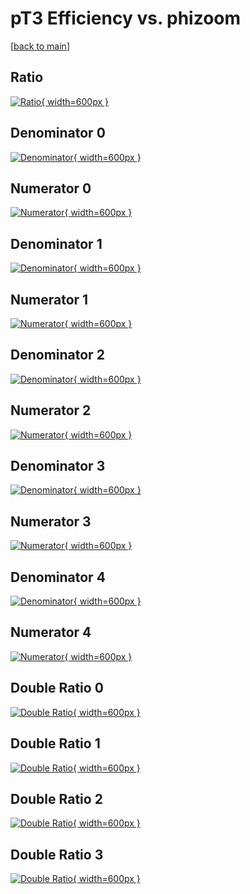 # pT3 Efficiency vs. phizoom

[[back to main](./)]



## Ratio

[![Ratio](../mtv/var/pT3_xtr_13_-1_eff_phizoom.png){ width=600px }](../mtv/var/pT3_xtr_13_-1_eff_phizoom.pdf)

## Denominator 0

[![Denominator](../mtv/den/pT3_xtr_13_-1_eff_phizoom_den0.png){ width=600px }](../mtv/den/pT3_xtr_13_-1_eff_phizoom_den0.pdf)

## Numerator 0

[![Numerator](../mtv/num/pT3_xtr_13_-1_eff_phizoom_num0.png){ width=600px }](../mtv/num/pT3_xtr_13_-1_eff_phizoom_num0.pdf)

## Denominator 1

[![Denominator](../mtv/den/pT3_xtr_13_-1_eff_phizoom_den1.png){ width=600px }](../mtv/den/pT3_xtr_13_-1_eff_phizoom_den1.pdf)

## Numerator 1

[![Numerator](../mtv/num/pT3_xtr_13_-1_eff_phizoom_num1.png){ width=600px }](../mtv/num/pT3_xtr_13_-1_eff_phizoom_num1.pdf)

## Denominator 2

[![Denominator](../mtv/den/pT3_xtr_13_-1_eff_phizoom_den2.png){ width=600px }](../mtv/den/pT3_xtr_13_-1_eff_phizoom_den2.pdf)

## Numerator 2

[![Numerator](../mtv/num/pT3_xtr_13_-1_eff_phizoom_num2.png){ width=600px }](../mtv/num/pT3_xtr_13_-1_eff_phizoom_num2.pdf)

## Denominator 3

[![Denominator](../mtv/den/pT3_xtr_13_-1_eff_phizoom_den3.png){ width=600px }](../mtv/den/pT3_xtr_13_-1_eff_phizoom_den3.pdf)

## Numerator 3

[![Numerator](../mtv/num/pT3_xtr_13_-1_eff_phizoom_num3.png){ width=600px }](../mtv/num/pT3_xtr_13_-1_eff_phizoom_num3.pdf)

## Denominator 4

[![Denominator](../mtv/den/pT3_xtr_13_-1_eff_phizoom_den4.png){ width=600px }](../mtv/den/pT3_xtr_13_-1_eff_phizoom_den4.pdf)

## Numerator 4

[![Numerator](../mtv/num/pT3_xtr_13_-1_eff_phizoom_num4.png){ width=600px }](../mtv/num/pT3_xtr_13_-1_eff_phizoom_num4.pdf)

## Double Ratio 0

[![Double Ratio](../mtv/ratio/pT3_xtr_13_-1_eff_phizoom_ratio0.png){ width=600px }](../mtv/ratio/pT3_xtr_13_-1_eff_phizoom_ratio0.pdf)

## Double Ratio 1

[![Double Ratio](../mtv/ratio/pT3_xtr_13_-1_eff_phizoom_ratio1.png){ width=600px }](../mtv/ratio/pT3_xtr_13_-1_eff_phizoom_ratio1.pdf)

## Double Ratio 2

[![Double Ratio](../mtv/ratio/pT3_xtr_13_-1_eff_phizoom_ratio2.png){ width=600px }](../mtv/ratio/pT3_xtr_13_-1_eff_phizoom_ratio2.pdf)

## Double Ratio 3

[![Double Ratio](../mtv/ratio/pT3_xtr_13_-1_eff_phizoom_ratio3.png){ width=600px }](../mtv/ratio/pT3_xtr_13_-1_eff_phizoom_ratio3.pdf)


